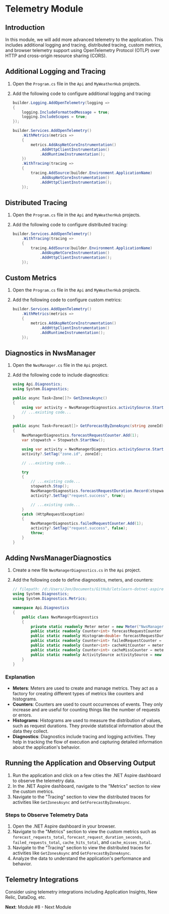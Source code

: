 # Telemetry Module

## Introduction

In this module, we will add more advanced telemetry to the application. This includes additional logging and tracing, distributed tracing, custom metrics, and browser telemetry support using OpenTelemetry Protocol (OTLP) over HTTP and cross-origin resource sharing (CORS).

## Additional Logging and Tracing

1. Open the `Program.cs` file in the `Api` and `MyWeatherHub` projects.
2. Add the following code to configure additional logging and tracing:

    ```csharp
    builder.Logging.AddOpenTelemetry(logging =>
    {
        logging.IncludeFormattedMessage = true;
        logging.IncludeScopes = true;
    });

    builder.Services.AddOpenTelemetry()
        .WithMetrics(metrics =>
        {
            metrics.AddAspNetCoreInstrumentation()
                .AddHttpClientInstrumentation()
                .AddRuntimeInstrumentation();
        })
        .WithTracing(tracing =>
        {
            tracing.AddSource(builder.Environment.ApplicationName)
                .AddAspNetCoreInstrumentation()
                .AddHttpClientInstrumentation();
        });
    ```

## Distributed Tracing

1. Open the `Program.cs` file in the `Api` and `MyWeatherHub` projects.
2. Add the following code to configure distributed tracing:

    ```csharp
    builder.Services.AddOpenTelemetry()
        .WithTracing(tracing =>
        {
            tracing.AddSource(builder.Environment.ApplicationName)
                .AddAspNetCoreInstrumentation()
                .AddHttpClientInstrumentation();
        });
    ```

## Custom Metrics

1. Open the `Program.cs` file in the `Api` and `MyWeatherHub` projects.
2. Add the following code to configure custom metrics:

    ```csharp
    builder.Services.AddOpenTelemetry()
        .WithMetrics(metrics =>
        {
            metrics.AddAspNetCoreInstrumentation()
                .AddHttpClientInstrumentation()
                .AddRuntimeInstrumentation();
        });
    ```

## Diagnostics in NwsManager

1. Open the `NwsManager.cs` file in the `Api` project.
2. Add the following code to include diagnostics:

    ```csharp
    using Api.Diagnostics;
    using System.Diagnostics;

    public async Task<Zone[]?> GetZonesAsync()
    {
        using var activity = NwsManagerDiagnostics.activitySource.StartActivity("GetZonesAsync");
        // ...existing code...
    }

    public async Task<Forecast[]> GetForecastByZoneAsync(string zoneId)
    {
        NwsManagerDiagnostics.forecastRequestCounter.Add(1);
        var stopwatch = Stopwatch.StartNew();

        using var activity = NwsManagerDiagnostics.activitySource.StartActivity("GetForecastByZoneAsync");
        activity?.SetTag("zone.id", zoneId);

        // ...existing code...

        try
        {
            // ...existing code...
            stopwatch.Stop();
            NwsManagerDiagnostics.forecastRequestDuration.Record(stopwatch.Elapsed.TotalSeconds);
            activity?.SetTag("request.success", true);

            // ...existing code...
        }
        catch (HttpRequestException)
        {
            NwsManagerDiagnostics.failedRequestCounter.Add(1);
            activity?.SetTag("request.success", false);
            throw;
        }
    }
    ```

## Adding NwsManagerDiagnostics

1. Create a new file `NwsManagerDiagnostics.cs` in the `Api` project.
2. Add the following code to define diagnostics, meters, and counters:

    ```csharp
    // filepath: /d:/Users/Jon/Documents/GitHub/letslearn-dotnet-aspire/complete/Api/Data/NwsManagerDiagnostics.cs
    using System.Diagnostics;
    using System.Diagnostics.Metrics;

    namespace Api.Diagnostics
    {
        public class NwsManagerDiagnostics
        {
            private static readonly Meter meter = new Meter("NwsManagerMetrics", "1.0");
            public static readonly Counter<int> forecastRequestCounter = meter.CreateCounter<int>("forecast_requests_total", "Total number of forecast requests");
            public static readonly Histogram<double> forecastRequestDuration = meter.CreateHistogram<double>("forecast_request_duration_seconds", "Histogram of forecast request durations");
            public static readonly Counter<int> failedRequestCounter = meter.CreateCounter<int>("failed_requests_total", "Total number of failed requests");
            public static readonly Counter<int> cacheHitCounter = meter.CreateCounter<int>("cache_hits_total", "Total number of cache hits");
            public static readonly Counter<int> cacheMissCounter = meter.CreateCounter<int>("cache_misses_total", "Total number of cache misses");
            public static readonly ActivitySource activitySource = new ActivitySource("NwsManager");
        }
    }
    ```

### Explanation

- **Meters**: Meters are used to create and manage metrics. They act as a factory for creating different types of metrics like counters and histograms.
- **Counters**: Counters are used to count occurrences of events. They only increase and are useful for counting things like the number of requests or errors.
- **Histograms**: Histograms are used to measure the distribution of values, such as request durations. They provide statistical information about the data they collect.
- **Diagnostics**: Diagnostics include tracing and logging activities. They help in tracking the flow of execution and capturing detailed information about the application's behavior.

## Running the Application and Observing Output

1. Run the application and click on a few cities the .NET Aspire dashboard to observe the telemetry data.
2. In the .NET Aspire dashboard, navigate to the "Metrics" section to view the custom metrics.
3. Navigate to the "Tracing" section to view the distributed traces for activities like `GetZonesAsync` and `GetForecastByZoneAsync`.

### Steps to Observe Telemetry Data

1. Open the .NET Aspire dashboard in your browser.
2. Navigate to the "Metrics" section to view the custom metrics such as `forecast_requests_total`, `forecast_request_duration_seconds`, `failed_requests_total`, `cache_hits_total`, and `cache_misses_total`.
3. Navigate to the "Tracing" section to view the distributed traces for activities like `GetZonesAsync` and `GetForecastByZoneAsync`.
4. Analyze the data to understand the application's performance and behavior.

## Telemetry Integrations

Consider using telemetry integrations including Application Insights, New Relic, DataDog, etc.

**Next**: Module #8 - Next Module
